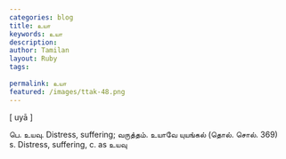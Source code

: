 ```yaml
---
categories: blog
title: உயா
keywords: உயா
description: 
author: Tamilan
layout: Ruby
tags: 
 
permalink: உயா
featured: /images/ttak-48.png
---
```

  
[ uyā ]  
  
பெ. உயவு. Distress, suffering; வருத்தம். உயாவே யுயங்கல் (தொல். சொல். 369)  
s. Distress, suffering, c. as உயவு